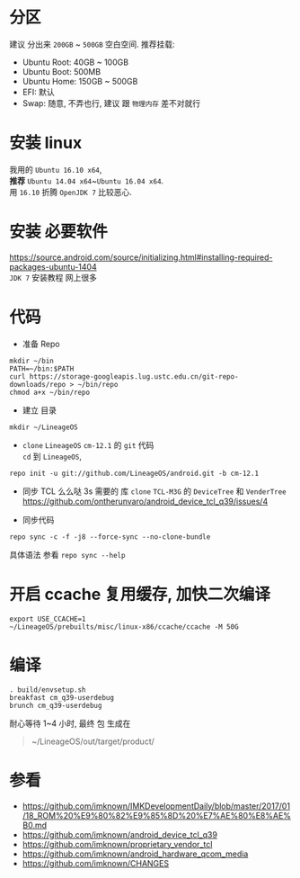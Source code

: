 # 分区
建议 分出来 `200GB` ~ `500GB` 空白空间.
推荐挂载:  
 - Ubuntu Root: 40GB ~ 100GB
 - Ubuntu Boot: 500MB
 - Ubuntu Home: 150GB ~ 500GB
 - EFI: 默认
 - Swap: 随意, 不弄也行, 建议 跟 `物理内存` 差不对就行
 
 
# 安装 linux  
我用的 `Ubuntu 16.10 x64`,  
**推荐** `Ubuntu 14.04 x64`~`Ubuntu 16.04 x64`.  
用 `16.10` 折腾 `OpenJDK 7` 比较恶心.  


# 安装 必要软件  
https://source.android.com/source/initializing.html#installing-required-packages-ubuntu-1404  
`JDK 7` 安装教程 网上很多


# 代码
- 准备 Repo
```
mkdir ~/bin
PATH=~/bin:$PATH
curl https://storage-googleapis.lug.ustc.edu.cn/git-repo-downloads/repo > ~/bin/repo
chmod a+x ~/bin/repo
```

- 建立 目录
```
mkdir ~/LineageOS
```

- `clone` `LineageOS` `cm-12.1` 的 `git` 代码  
`cd` 到 `LineageOS`,
```
repo init -u git://github.com/LineageOS/android.git -b cm-12.1
```

- 同步 TCL 么么哒 3s 需要的 库
`clone` `TCL-M3G` 的 `DeviceTree` 和 `VenderTree`  
https://github.com/ontherunvaro/android_device_tcl_q39/issues/4

- 同步代码
```
repo sync -c -f -j8 --force-sync --no-clone-bundle
```
具体语法 参看 `repo sync --help`


# 开启 ccache 复用缓存, 加快二次编译
```
export USE_CCACHE=1
~/LineageOS/prebuilts/misc/linux-x86/ccache/ccache -M 50G
```


# 编译  
```
. build/envsetup.sh
breakfast cm_q39-userdebug
brunch cm_q39-userdebug
```
耐心等待 1~4 小时, 最终 包 生成在
> ~/LineageOS/out/target/product/


# 参看
- https://github.com/imknown/IMKDevelopmentDaily/blob/master/2017/01/18_ROM%20%E9%80%82%E9%85%8D%20%E7%AE%80%E8%AE%B0.md
- https://github.com/imknown/android_device_tcl_q39
- https://github.com/imknown/proprietary_vendor_tcl
- https://github.com/imknown/android_hardware_qcom_media
- https://github.com/imknown/CHANGES
